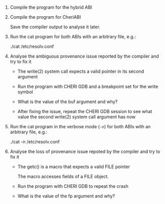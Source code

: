 1. Compile the program for the hybrid ABI

2. Compile the program for CheriABI

   Save the compiler output to analyse it later.

3. Run the cat program for both ABIs with an arbitrary file, e.g.:

   ./cat /etc/resolv.conf

4. Analyse the ambiguous provenance issue reported by the compiler and
   try to fix it

   * The write(2) system call expects a valid pointer in its second argument

   * Run the program with CHERI GDB and a breakpoint set for the write symbol

   * What is the value of the buf argument and why?

   * After fixing the issue, repeat the CHERI GDB session to see what value
     the second write(2) system call argument has now

5. Run the cat program in the verbose mode (`-n`) for both ABIs with
   an arbitrary file, e.g.:

   ./cat -n /etc/resolv.conf

6. Analyse the loss of provenance issue repoted by the compiler and
   try to fix it

   * The getc() is a macro that expects a valid FILE pointer

     The macro accesses fields of a FILE object.

   * Run the program with CHERI GDB to repeat the crash

   * What is the value of the fp argument and why?
